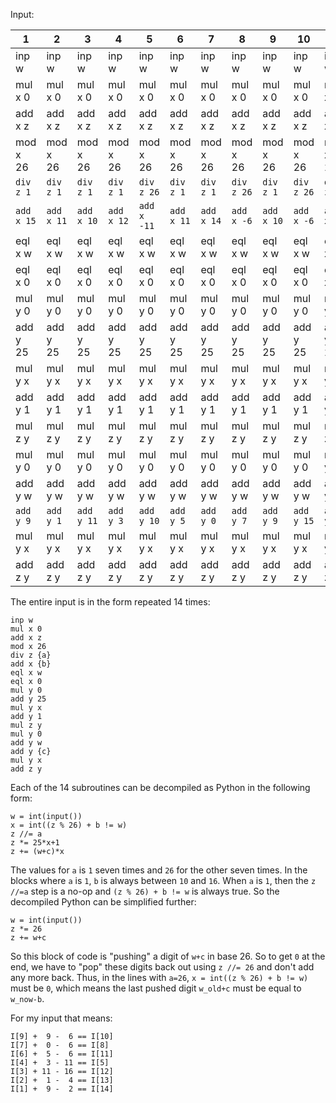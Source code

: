 Input:

| 1|2 |3 |4 |5 |6 |7 |8 |9 |10 |11 |12 |13 |14 |
|-|-|-|-|-|-|-|-|-|-|-|-|-|-|
| inp w | inp w | inp w | inp w | inp w | inp w | inp w | inp w | inp w | inp w | inp w | inp w | inp w | inp w |
| mul x 0 | mul x 0 | mul x 0 | mul x 0 | mul x 0 | mul x 0 | mul x 0 | mul x 0 | mul x 0 | mul x 0 | mul x 0 | mul x 0 | mul x 0 | mul x 0 |
| add x z | add x z | add x z | add x z | add x z | add x z | add x z | add x z | add x z | add x z | add x z | add x z | add x z | add x z |
| mod x 26 | mod x 26 | mod x 26 | mod x 26 | mod x 26 | mod x 26 | mod x 26 | mod x 26 | mod x 26 | mod x 26 | mod x 26 | mod x 26 | mod x 26 | mod x 26 |
| `div z 1` | `div z 1` | `div z 1` | `div z 1` | `div z 26` | `div z 1` | `div z 1` | `div z 26` | `div z 1` | `div z 26` | `div z 26` | `div z 26` | `div z 26` | `div z 26` |
| `add x 15` | `add x 11` | `add x 10` | `add x 12` | `add x -11` | `add x 11` | `add x 14` | `add x -6` | `add x 10` | `add x -6` | `add x -6` | `add x -16` | `add x -4` | `add x -2` |
| eql x w | eql x w | eql x w | eql x w | eql x w | eql x w | eql x w | eql x w | eql x w | eql x w | eql x w | eql x w | eql x w | eql x w |
| eql x 0 | eql x 0 | eql x 0 | eql x 0 | eql x 0 | eql x 0 | eql x 0 | eql x 0 | eql x 0 | eql x 0 | eql x 0 | eql x 0 | eql x 0 | eql x 0 |
| mul y 0 | mul y 0 | mul y 0 | mul y 0 | mul y 0 | mul y 0 | mul y 0 | mul y 0 | mul y 0 | mul y 0 | mul y 0 | mul y 0 | mul y 0 | mul y 0 |
| add y 25 | add y 25 | add y 25 | add y 25 | add y 25 | add y 25 | add y 25 | add y 25 | add y 25 | add y 25 | add y 25 | add y 25 | add y 25 | add y 25 |
| mul y x | mul y x | mul y x | mul y x | mul y x | mul y x | mul y x | mul y x | mul y x | mul y x | mul y x | mul y x | mul y x | mul y x |
| add y 1 | add y 1 | add y 1 | add y 1 | add y 1 | add y 1 | add y 1 | add y 1 | add y 1 | add y 1 | add y 1 | add y 1 | add y 1 | add y 1 |
| mul z y | mul z y | mul z y | mul z y | mul z y | mul z y | mul z y | mul z y | mul z y | mul z y | mul z y | mul z y | mul z y | mul z y |
| mul y 0 | mul y 0 | mul y 0 | mul y 0 | mul y 0 | mul y 0 | mul y 0 | mul y 0 | mul y 0 | mul y 0 | mul y 0 | mul y 0 | mul y 0 | mul y 0 |
| add y w | add y w | add y w | add y w | add y w | add y w | add y w | add y w | add y w | add y w | add y w | add y w | add y w | add y w |
| `add y 9` | `add y 1` | `add y 11` | `add y 3` | `add y 10` | `add y 5` | `add y 0` | `add y 7` | `add y 9` | `add y 15` | `add y 4` | `add y 10` | `add y 4` | `add y 9` |
| mul y x | mul y x | mul y x | mul y x | mul y x | mul y x | mul y x | mul y x | mul y x | mul y x | mul y x | mul y x | mul y x | mul y x |
| add z y | add z y | add z y | add z y | add z y | add z y | add z y | add z y | add z y | add z y | add z y | add z y | add z y | add z y |

The entire input is in the form repeated 14 times:
```
inp w
mul x 0
add x z
mod x 26
div z {a}
add x {b}
eql x w
eql x 0
mul y 0
add y 25
mul y x
add y 1
mul z y
mul y 0
add y w
add y {c}
mul y x
add z y
```

Each of the 14 subroutines can be decompiled as Python in the following form:

```
w = int(input())
x = int((z % 26) + b != w)
z //= a
z *= 25*x+1
z += (w+c)*x
```

The values for `a` is `1` seven times and `26` for the other seven times. In the blocks where `a` is `1`, `b` is always between `10` and `16`. When `a` is `1`,  then the `z //=a` step is a no-op and `(z % 26) + b != w` is always true. So the decompiled Python can be simplified further:

```
w = int(input())
z *= 26
z += w+c
```

So this block of code is "pushing" a digit of `w+c` in base 26. So to get `0` at the end, we have to "pop" these digits back out using `z //= 26` and don't add any more back. Thus, in the lines with `a=26`, `x = int((z % 26) + b != w)` must be `0`, which means the last pushed digit `w_old+c` must be equal to `w_now-b`.

For my input that means:

```
I[9] +  9 -  6 == I[10]
I[7] +  0 -  6 == I[8]
I[6] +  5 -  6 == I[11]
I[4] +  3 - 11 == I[5]
I[3] + 11 - 16 == I[12]
I[2] +  1 -  4 == I[13]
I[1] +  9 -  2 == I[14]
```
